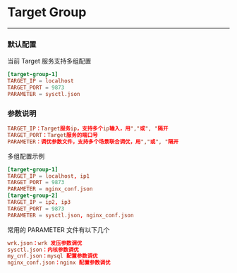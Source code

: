 # Target Group
---

### 默认配置
当前 Target 服务支持多组配置
```conf
[target-group-1]
TARGET_IP = localhost
TARGET_PORT = 9873
PARAMETER = sysctl.json
```
### 参数说明
```conf
TARGET_IP：Target服务ip，支持多个ip输入，用","或", "隔开
TARGET_PORT：Target服务的端口号
PARAMETER：调优参数文件，支持多个场景联合调优，用","或", "隔开
```
多组配置示例
```conf
[target-group-1]
TARGET_IP = localhost, ip1
TARGET_PORT = 9873
PARAMETER = nginx_conf.json
[target-group-2]
TARGET_IP = ip2, ip3
TARGET_PORT = 9873
PARAMETER = sysctl.json, nginx_conf.json
```
常用的 PARAMETER 文件有以下几个
```conf
wrk.json：wrk 发压参数调优
sysctl.json：内核参数调优
my_cnf.json：mysql 配置参数调优
nginx_conf.json：nginx 配置参数调优
```